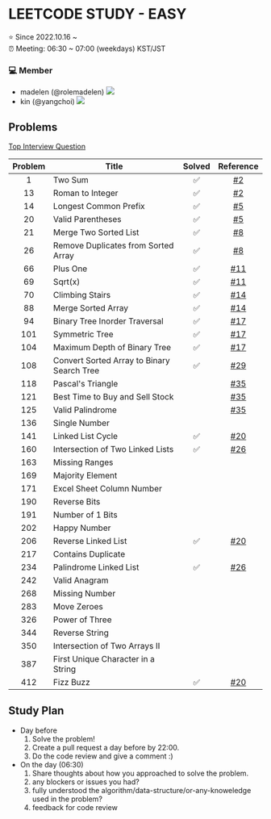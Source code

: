 # LEETCODE STUDY - EASY

⭐️ Since 2022.10.16 ~ <br />
⏰ Meeting: 06:30 ~ 07:00 (weekdays) KST/JST

### 💻 Member
- madelen (@rolemadelen) <img src="https://img.shields.io/badge/TypeScript-3178C6?style=flat-square&logo=TypeScript&logoColor=white"/>
- kin (@yangchoi) <img src="https://img.shields.io/badge/C++-00599C?style=flat-square&logo=C%2B%2B&logoColor=white"/>

## Problems
[Top Interview Question](https://leetcode.com/problem-list/top-interview-questions/?difficulty=EASY&page=1&sorting=W3sic29ydE9yZGVyIjoiREVTQ0VORElORyIsIm9yZGVyQnkiOiJGUk9OVEVORF9JRCJ9XQ%3D%3D)

| Problem | Title            | Solved  | Reference |
|:-------:|------------------|:-------:|:---------:|
| 1       | Two Sum          |   ✅    | [#2][i2] |
| 13      | Roman to Integer |   ✅    | [#2][i2] |
| 14      | Longest Common Prefix |  ✅  | [#5][i5] |
| 20      | Valid Parentheses |    ✅    | [#5][i5] |
| 21      | Merge Two Sorted List |  ✅  | [#8][i8] |
| 26      | Remove Duplicates from Sorted Array |    ✅    | [#8][i8] |
| 66      | Plus One |    ✅    | [#11][i11] |
| 69      | Sqrt(x) |    ✅    | [#11][i11] |
| 70      | Climbing Stairs |    ✅    | [#14][i14] |
| 88      | Merge Sorted Array |    ✅    | [#14][i14] |
| 94      | Binary Tree Inorder Traversal |    ✅    | [#17][i17] |
| 101     | Symmetric Tree |    ✅    | [#17][i17] |
| 104     | Maximum Depth of Binary Tree | ✅ |   [#17][i17]    |
| 108     | Convert Sorted Array to Binary Search Tree |    ✅   | [#29][i29] |
| 118     | Pascal's Triangle |        | [#35][i35]  |
| 121     | Best Time to Buy and Sell Stock | | [#35][i35] |
| 125     | Valid Palindrome |       | [#35][i35] |
| 136     | Single Number |       | |
| 141     | Linked List Cycle | ✅  | [#20][i20]   |
| 160     | Intersection of Two Linked Lists | ✅ |  [#26][i26]   |
| 163     | Missing Ranges |       | |
| 169     | Majority Element |       | |
| 171     | Excel Sheet Column Number |       | |
| 190     | Reverse Bits |       | |
| 191     | Number of 1 Bits |      | |
| 202     | Happy Number |       | |
| 206     | Reverse Linked List |   ✅    | [#20][i20] |
| 217     | Contains Duplicate |       | |
| 234     | Palindrome Linked List |   ✅    | [#26][i26] |
| 242     | Valid Anagram |       | |
| 268     | Missing Number |       | |
| 283     | Move Zeroes |       | |
| 326     | Power of Three |       | |
| 344     | Reverse String |       | |
| 350     | Intersection of Two Arrays II |       | |
| 387     | First Unique Character in a String |       | |
| 412     | Fizz Buzz | ✅ | [#20][i20] |

## Study Plan
- Day before
  1. Solve the problem!
  2. Create a pull request a day before by 22:00.
  3. Do the code review and give a comment :)
- On the day (06:30)
  1. Share thoughts about how you approached to solve the problem.
  2. any blockers or issues you had?
  3. fully understood the algorithm/data-structure/or-any-knoweledge used in the problem?
  4. feedback for code review


[i2]: https://github.com/kinmadelen/easy/issues/2
[i5]: https://github.com/kinmadelen/easy/issues/5
[i8]: https://github.com/kinmadelen/easy/issues/8
[i11]: https://github.com/kinmadelen/easy/issues/11
[i14]: https://github.com/kinmadelen/easy/issues/14
[i17]: https://github.com/kinmadelen/easy/issues/17
[i20]: https://github.com/kinmadelen/easy/issues/20
[i26]: https://github.com/kinmadelen/easy/issues/26
[i29]: https://github.com/kinmadelen/easy/issues/29
[i35]: https://github.com/kinmadelen/easy/issues/35


